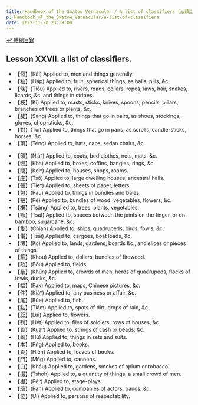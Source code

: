 ```yaml
---
title: Handbook of the Swatow Vernacular / A list of classifiers (汕頭話讀本之量詞列表)
p: Handbook_of_the_Swatow_Vernacular/a-list-of-classifiers
date: 2022-11-20 23:39:00
---
```


[↩️ 轉總目錄](/Handbook_of_the_Swatow_Vernacular)

## Lesson XXVII. a list of classifiers.

* 【個】(Kâi) Applied to, men and things generally.
* 【粒】(Liáp) Applied to, fruit, spherical things, as balls, pills, &c.
* 【條】(Tiôu) Applied to, rivers, roads, collars, ropes, laws, hair, snakes, lizards, &c. and things in stripes.
* 【枝】(Ki) Applied to, masts, sticks, knives, spoons, pencils, pillars, branches of trees or plants, &c.
* 【雙】(Sang) Applied to, things that go in pairs, as shoes, stockings, gloves, chop-sticks, &c.
* 【對】(Tùi) Applied to, things that go in pairs, as scrolls, candle-sticks, horses, &c.
* 【頂】(Téng) Applied to, hats, caps, sedan chairs, &c.
<!--more-->
* 【領】(Niáⁿ) Applied to, coats, bed clothes, nets, mats, &c.
* 【骹】(Kha) Applied to, boxes, coffins, bangles, rings, &c.
* 【間】(Koiⁿ) Applied to, houses, shops, rooms.
* 【座】(Tsō) Applied to, large dwelling houses, ancestral halls.
* 【張】(Tieⁿ) Applied to, sheets of paper, letters
* 【包】(Pau) Applied to, things in bundles and bales.
* 【把】(Pé) Applied to, bundles of wood, vegetables, flowers, &c.
* 【欉】(Tsâng) Applied to, trees, plants, vegetables.
* 【節】(Tsat) Applied to, spaces between the joints on the finger, or on bamboo, sugarcane, &c.
* 【隻】(Chiah) Applied to, ships, quadrupeds, birds, fowls, &c.
* 【儎】(Tsāi) Applied to, cargoes, boat loads, &c.
* 【塊】(Kò) Applied to, lands, gardens, boards &c., and slices or pieces of things.
* 【箍】(Khou) Applied to, dollars, bundles of firewood.
* 【畝】(Bóu) Applied to, fields.
* 【羣】(Khûn) Applied to, crowds of men, herds of quadrupeds, flocks of fowls, ducks, &c.
* 【幅】(Pak) Applied to, maps, Chinese pictures, &c.
* 【件】(Kiãⁿ) Applied to, any business or affair, &c.
* 【尾】(Búe) Applied to, fish.
* 【點】(Tiám) Applied to, spots of dirt, drops of rain, &c.
* 【蕊】(Lúi) Applied to, flowers.
* 【列】(Liét) Applied to, files of soldiers, rows of houses, &c.
* 【貫】(Kuãⁿ) Applied to, strings of cash or beads, &c.
* 【副】(Hù) Applied to, things in sets and suits.
* 【本】(Pńg) Applied to, books.
* 【頁】(Hiéh) Applied to, leaves of books.
* 【門】(Mn̂g) Applied to, cannons.
* 【口】(Kháu) Applied to, gardens, smokes of opium or tobacco.
* 【撮】(Tshoh) Applied to, a quantity of things, a small crowd of men.
* 【棚】(Pêⁿ) Applied to, stage-plays.
* 【班】(Pan) Applied to, companies of actors, bands, &c.
* 【位】(Uī) Applied to, persons of respectability.

